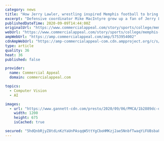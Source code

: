 ```yaml
---
category: news
title: "How Jerry Lawler, wrestling inspired Memphis football to bring back its 'Turnover Belt'"
excerpt: "Defensive coordinator Mike MacIntyre grew up a fan of Jerry Lawler and wanted to honor Memphis' long history of wrestling"
publishedDateTime: 2020-09-09T14:44:00Z
originalUrl: "https://www.commercialappeal.com/story/sports/college/memphis-tigers/2020/09/09/memphis-football-turnover-belt-inspired-jerry-lawler-wrestling/5753954002/"
webUrl: "https://www.commercialappeal.com/story/sports/college/memphis-tigers/2020/09/09/memphis-football-turnover-belt-inspired-jerry-lawler-wrestling/5753954002/"
ampWebUrl: "https://amp.commercialappeal.com/amp/5753954002"
cdnAmpWebUrl: "https://amp-commercialappeal-com.cdn.ampproject.org/c/s/amp.commercialappeal.com/amp/5753954002"
type: article
quality: 36
heat: 36
published: false

provider:
  name: Commercial Appeal
  domain: commercialappeal.com

topics:
  - Computer Vision
  - AI

images:
  - url: "https://www.gannett-cdn.com/presto/2020/09/06/PMCA/1b2889dc-d50d-4254-a550-20ec82509e61-T_15.jpg?auto=webp&crop=2808,1580,x0,y0&format=pjpg&width=1200"
    width: 1200
    height: 675
    isCached: true

secured: "5hdQnbRjyZ8tdLnKzYaUnPAsqqW5ttYgCboHMKzj2ae5NnbfTwaqYiFUBsbaFFJ6kElkqgECTweO3oNP1e8ZooXRTcBiLPZ7JeyoOf5+ZKQ0hLDuY7yhECJkPYHXXg6zt4B/vL/TJDBaxEDb2vB58FfubMHZhT1MWT2V9NwG9Kw06ayphAUkg6qnNADQp/Dd6ntCeNB/yZYadEPqay8U8pCIezYz6k7dgHhnS/wvdmRtznggMgem9WKO7eHCEo2Odiu8BUSvnj8zRCahG6zNn01hSA9C3IINZv4jGRRVw02U4u5njZByTOPvS78P5b39p150ks2KTcthxpGF9TRaY/ajFJ3csdEkMatk87+KrRQ=;iOaNvA6xHfNXkeVOnUaKwQ=="
---
```


